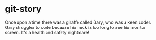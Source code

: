 # git-story
Once upon a time there was a giraffe called Gary, who was a keen coder. 
Gary struggles to code because his neck is too long to see his monitor screen. It's a health and safety nightmare!